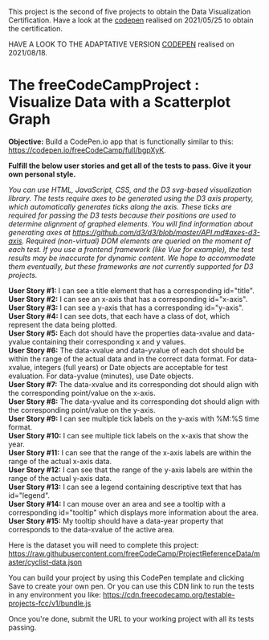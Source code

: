 This project is the second of five projects to obtain the Data Visualization Certification.
Have a look at the [codepen](https://codepen.io/s-manguy/full/oNZwbev) realised on 2021/05/25 to obtain the certification.

HAVE A LOOK TO THE ADAPTATIVE VERSION [CODEPEN](https://codepen.io/s-manguy/full/eYWwdrp) realised on 2021/08/18.

# The freeCodeCampProject : Visualize Data with a Scatterplot Graph
**Objective:** Build a CodePen.io app that is functionally similar to this: https://codepen.io/freeCodeCamp/full/bgpXyK.  

**Fulfill the below user stories and get all of the tests to pass. Give it your own personal style.**

*You can use HTML, JavaScript, CSS, and the D3 svg-based visualization library. The tests require axes to be generated using the D3 axis property, which automatically generates ticks along the axis. These ticks are required for passing the D3 tests because their positions are used to determine alignment of graphed elements. You will find information about generating axes at https://github.com/d3/d3/blob/master/API.md#axes-d3-axis. Required (non-virtual) DOM elements are queried on the moment of each test. If you use a frontend framework (like Vue for example), the test results may be inaccurate for dynamic content. We hope to accommodate them eventually, but these frameworks are not currently supported for D3 projects.*  

**User Story #1:** I can see a title element that has a corresponding id="title".  
**User Story #2:** I can see an x-axis that has a corresponding id="x-axis".  
**User Story #3:** I can see a y-axis that has a corresponding id="y-axis".  
**User Story #4:** I can see dots, that each have a class of dot, which represent the data being plotted.  
**User Story #5:** Each dot should have the properties data-xvalue and data-yvalue containing their corresponding x and y values.  
**User Story #6:** The data-xvalue and data-yvalue of each dot should be within the range of the actual data and in the correct data format. For data-xvalue, integers (full years) or Date objects are acceptable for test evaluation. For data-yvalue (minutes), use Date objects.  
**User Story #7:** The data-xvalue and its corresponding dot should align with the corresponding point/value on the x-axis.  
**User Story #8:** The data-yvalue and its corresponding dot should align with the corresponding point/value on the y-axis.  
**User Story #9:** I can see multiple tick labels on the y-axis with %M:%S time format.  
**User Story #10:** I can see multiple tick labels on the x-axis that show the year.  
**User Story #11:** I can see that the range of the x-axis labels are within the range of the actual x-axis data.  
**User Story #12:** I can see that the range of the y-axis labels are within the range of the actual y-axis data.  
**User Story #13:** I can see a legend containing descriptive text that has id="legend".  
**User Story #14:** I can mouse over an area and see a tooltip with a corresponding id="tooltip" which displays more information about the area.  
**User Story #15:** My tooltip should have a data-year property that corresponds to the data-xvalue of the active area.  

Here is the dataset you will need to complete this project: https://raw.githubusercontent.com/freeCodeCamp/ProjectReferenceData/master/cyclist-data.json  

You can build your project by using this CodePen template and clicking Save to create your own pen. Or you can use this CDN link to run the tests in any environment you like: https://cdn.freecodecamp.org/testable-projects-fcc/v1/bundle.js  

Once you're done, submit the URL to your working project with all its tests passing.  